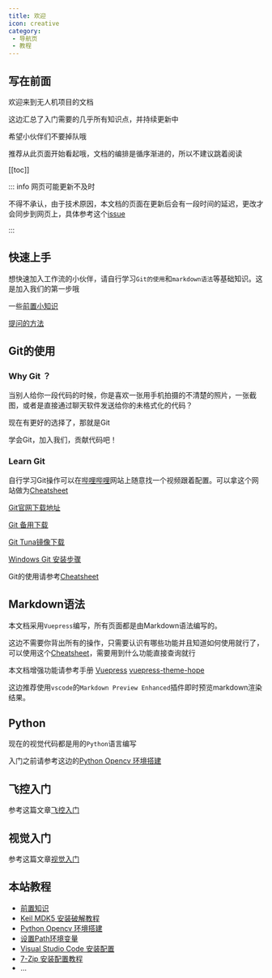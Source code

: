 ```yaml
---
title: 欢迎
icon: creative
category:
 - 导航页
 - 教程
---
```


## 写在前面

欢迎来到无人机项目的文档

这边汇总了入门需要的几乎所有知识点，并持续更新中

希望小伙伴们不要掉队哦

推荐从此页面开始看起哦，文档的编排是循序渐进的，所以不建议跳着阅读

[[toc]]

::: info 网页可能更新不及时

不得不承认，由于技术原因，本文档的页面在更新后会有一段时间的延迟，更改才会同步到网页上，具体参考这个[issue](/faq.md#仓库内容更新以后网页无新增内容)

:::

## 快速上手

想快速加入工作流的小伙伴，请自行学习`Git的使用`和`markdown语法`等基础知识。这是加入我们的第一步哦

一些[前置小知识](/guide/preknowledge/README.md)

[提问的方法](/guide/elucid-how-to-ask-a-question.md)

## Git的使用

### Why Git ？

当别人给你一段代码的时候，你是喜欢一张用手机拍摄的不清楚的照片，一张截图，或者是直接通过聊天软件发送给你的未格式化的代码？

现在有更好的选择了，那就是Git

学会Git，加入我们，贡献代码吧！

### Learn Git

自行学习Git操作可以在[哔哩哔哩](https://www.bilibili.com)网站上随意找一个视频跟着配置。可以拿这个网站做为[Cheatsheet](https://www.runoob.com/git/git-tutorial.html)

[Git官网下载地址](https://git-scm.com/)

[Git 备用下载](https://nas.dustella.net/s/wncP)

[Git Tuna镜像下载](https://mirror.tuna.tsinghua.edu.cn/github-release/git-for-windows/git/LatestRelease/)

[Windows Git 安装步骤](/guide/guide-how-to-install-vscode.html#git-安装步骤)

Git的使用请参考[Cheatsheet](https://www.runoob.com/git/git-tutorial.html)

## Markdown语法

本文档采用`Vuepress`编写，所有页面都是由Markdown语法编写的。

这边不需要你背出所有的操作，只需要认识有哪些功能并且知道如何使用就行了，可以使用这个[Cheatsheet](https://www.runoob.com/markdown/md-tutorial.html)，需要用到什么功能直接查询就行

本文档增强功能请参考手册 [Vuepress](https://vuepress.github.io/) [vuepress-theme-hope](https://vuepress-theme-hope.github.io/v2/)

这边推荐使用`vscode`的`Markdown Preview Enhanced`插件即时预览markdown渲染结果。

## Python

现在的视觉代码都是用的`Python`语言编写

入门之前请参考这边的[Python Opencv 环境搭建](guide-python-opencv-env-config)

## 飞控入门

参考这篇文章[飞控入门](/flight/README.md)

## 视觉入门

参考这篇文章[视觉入门](/opencv/README.md)

## 本站教程

- [前置知识](/guide/preknowledge/)
- [Keil MDK5 安装破解教程](guide-how-to-install-keil5.md)
- [Python Opencv 环境搭建](guide-python-opencv-env-config.md)
- [设置Path环境变量](guide-how-to-set-path-win.md)
- [Visual Studio Code 安装配置](guide-how-to-install-vscode.md)
- [7-Zip 安装配置教程](guide-how-to-install-7-zip.md)
- ...
